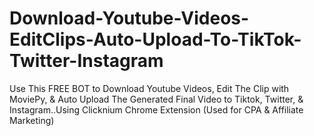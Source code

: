 # Download-Youtube-Videos-EditClips-Auto-Upload-To-TikTok-Twitter-Instagram
 Use This FREE BOT to Download Youtube Videos, Edit The Clip with MoviePy, & Auto Upload The Generated Final Video to Tiktok, Twitter, & Instagram..Using Clicknium Chrome Extension (Used for CPA & Affiliate Marketing)
